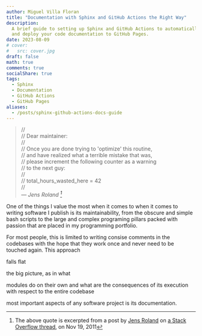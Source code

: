 ```yaml
---
author: Miguel Villa Floran
title: "Documentation with Sphinx and GitHub Actions the Right Way"
description:
  A brief guide to setting up Sphinx and GitHub Actions to automatically build
  and deploy your code documentation to GitHub Pages.
date: 2023-08-09
# cover:
#   src: cover.jpg
draft: false
math: true
comments: true
socialShare: true
tags:
  - Sphinx
  - Documentation
  - GitHub Actions
  - GitHub Pages
aliases:
  - /posts/sphinx-github-actions-docs-guide
---
```


> // <br> // Dear maintainer:<br> // <br> // Once you are done trying to
> 'optimize' this routine, <br> // and have realized what a terrible mistake
> that was, <br> // please increment the following counter as a warning <br> //
> to the next guy: <br> // <br> // total_hours_wasted_here = 42 <br> // <br> —
> <cite>Jens Roland [^1]</cite>

[^1]:
    The above quote is excerpted from a post by
    [Jens Roland](http://jensroland.com/) on
    [a Stack Overflow thread](https://stackoverflow.com/questions/184618/what-is-the-best-comment-in-source-code-you-have-ever-encountered),
    on Nov 19, 2011

One of the things I value the most when it comes to when it comes to writing
software I publish is its maintainability, from the obscure and simple bash
scripts to the large and complex programing pillars packed with passion that are
placed in my programming portfolio.

For most people, this is limited to writing consise comments in the codebases
with the hope that they work once and never need to be touched again. This
approach

falls flat

the big picture, as in what

modules do on their own and what are the consequences of its execution with
respect to the entire codebase

most important aspects of any software project is its documentation.
